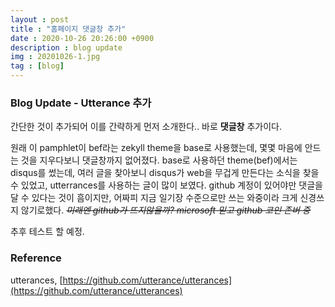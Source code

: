 ```yaml
---
layout : post
title : "홈페이지 댓글창 추가"
date : 2020-10-26 20:26:00 +0900
description : blog update
img : 20201026-1.jpg
tag : [blog]
---
```


###  Blog Update - Utterance 추가

간단한 것이 추가되어 이를 간략하게 먼저 소개한다.. 바로 __댓글창__ 추가이다.

원래 이 pamphlet이 bef라는 zekyll theme을 base로 사용했는데, 몇몇 마음에 안드는 것을 지우다보니 댓글창까지 없어졌다. base로 사용하던 theme(bef)에서는 disqus를 썼는데, 여러 글을 찾아보니 disqus가 web을 무겁게 만든다는 소식을 찾을 수 있었고, utterrances를 사용하는 글이 많이 보였다. github 계정이 있어야만 댓글을 달 수 있다는 것이 흠이지만, 어짜피 지금 일기장 수준으로만 쓰는 와중이라 크게 신경쓰지 않기로했다. ~~*미래엔 github가 뜨지않을까? microsoft 믿고 github 코인 존버 중*~~ 

추후 테스트 할 예정.



### Reference

utterances, [https://github.com/utterance/utterances](https://github.com/utterance/utterances)
